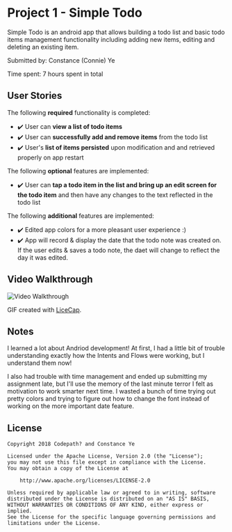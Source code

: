 # Project 1 - Simple Todo

Simple Todo is an android app that allows building a todo list and basic todo items management functionality including adding new items, editing and deleting an existing item.

Submitted by: Constance (Connie) Ye

Time spent: 7 hours spent in total

## User Stories

The following **required** functionality is completed:

* :heavy_check_mark: User can **view a list of todo items**
* :heavy_check_mark: User can **successfully add and remove items** from the todo list
* :heavy_check_mark: User's **list of items persisted** upon modification and and retrieved properly on app restart

The following **optional** features are implemented:

* :heavy_check_mark: User can **tap a todo item in the list and bring up an edit screen for the todo item** and then have any changes to the text reflected in the todo list

The following **additional** features are implemented:

* :heavy_check_mark: Edited app colors for a more pleasant user experience :)
* :heavy_check_mark: App will record & display the date that the todo note was created on. If the user edits & saves a todo note, the daet will change to reflect the day it was edited.

## Video Walkthrough


<img src='https://i.imgur.com/04rlXyL.gif' title='Video Walkthrough' width='' alt='Video Walkthrough' />

GIF created with [LiceCap](http://www.cockos.com/licecap/).

## Notes

I learned a lot about Andriod development! At first, I had a little bit of trouble understanding exactly how the Intents and Flows were working, but I understand them now!

I also had trouble with time management and ended up submitting my assignment late, but I'll use the memory of the last minute terror I felt as motivation to work smarter next time. I wasted a bunch of time trying out pretty colors and trying to figure out how to change the font instead of working on the more important date feature.

## License

    Copyright 2018 Codepath? and Constance Ye

    Licensed under the Apache License, Version 2.0 (the "License");
    you may not use this file except in compliance with the License.
    You may obtain a copy of the License at

        http://www.apache.org/licenses/LICENSE-2.0

    Unless required by applicable law or agreed to in writing, software
    distributed under the License is distributed on an "AS IS" BASIS,
    WITHOUT WARRANTIES OR CONDITIONS OF ANY KIND, either express or implied.
    See the License for the specific language governing permissions and
    limitations under the License.
